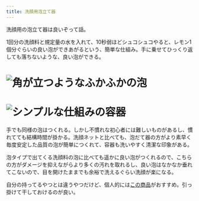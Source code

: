 ```yaml
---
title: 洗顔用泡立て器
---
```

洗顔用の泡立て器は良いぞって話。

1回分の洗顔料と規定量の水を入れて、10秒弱ほどシュコシュコやると、レモン1個分ぐらいの良い泡ができあがるという、簡単な仕組み。手に乗せてひっくり返しても落ちないような、良い泡ができる。

![](https://lh3.googleusercontent.com/cmni2v_2JWYMBa29NRpxMYhcdmDBRl74685SFJw9WPk0mb8eM_XUuL1Z9ebz9MigH_0L678TwOR2gfu9v9Rq-q2OD_ifyjYDo3Pu9Al9ObpjuVzM0gXo5jPG8gV-RX3C6VUfIEYfOcvV8GAn8fakmazlDRLNxR1tC_jISb91_qrrA7ZXSH6X0jouVjQ4 "角が立つようなふかふかの泡")
===================================================================================================================================================================================================================================================

![](https://lh3.googleusercontent.com/ye8UIK32Z6TMm-zRCKHNSwoYi8DIJa--lFAZRufSxDO-2Ol60WCvy0a2qx5ebLwm5OOcBwQFgqxb1uGCuIb-f3UfWHUUmTzdD3vqPmLKUZyAzWNQxfNn6XrRaVm7hXxogl9jjtsaoyiXngkHmaIi5uytlTiccZKcztgkKaZmMikru7oOUr-A7Rrl3BNR "シンプルな仕組みの容器")
=================================================================================================================================================================================================================================================

手でも同様の泡はつくれる。しかし不慣れな初心者には難しいものがあるし、慣れてても結構時間が掛かる。洗顔ネットと比べても、泡だて器の方がより素早く毎度安定した品質の泡が簡単につくれて、容器も洗いやすく清潔な印象がある。

泡タイプで出てくる洗顔料の泡に比べても遥かに良い泡がつくれるので、こちらの方がダメージを抑えながらより多くの汚れを取れるし、良い泡はなかなか垂れてこないので、目を開けたままでも余裕で洗えるぐらい洗顔が楽になる。

自分の持ってるやつとは違うやつだけど、個人的には[この商品](https://www.amazon.co.jp/dp/B09KMP9GDN)がおすすめ。引っ掛けて干しておけるのが良い。
